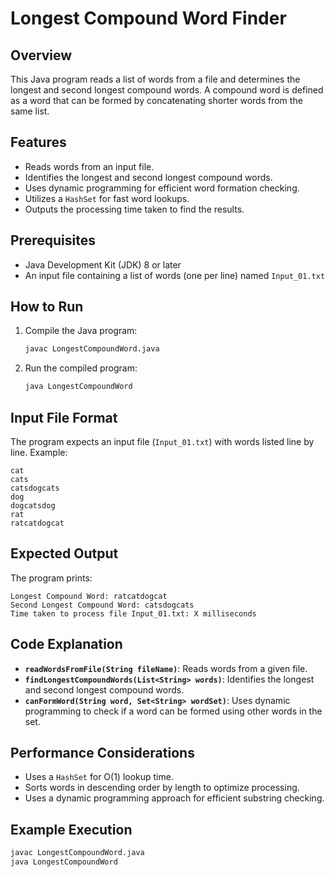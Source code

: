 # Longest Compound Word Finder

## Overview
This Java program reads a list of words from a file and determines the longest and second longest compound words. A compound word is defined as a word that can be formed by concatenating shorter words from the same list.

## Features
- Reads words from an input file.
- Identifies the longest and second longest compound words.
- Uses dynamic programming for efficient word formation checking.
- Utilizes a `HashSet` for fast word lookups.
- Outputs the processing time taken to find the results.

## Prerequisites
- Java Development Kit (JDK) 8 or later
- An input file containing a list of words (one per line) named `Input_01.txt`

## How to Run
1. Compile the Java program:
   ```sh
   javac LongestCompoundWord.java
   ```
2. Run the compiled program:
   ```sh
   java LongestCompoundWord
   ```

## Input File Format
The program expects an input file (`Input_01.txt`) with words listed line by line. Example:
```
cat
cats
catsdogcats
dog
dogcatsdog
rat
ratcatdogcat
```

## Expected Output
The program prints:
```
Longest Compound Word: ratcatdogcat
Second Longest Compound Word: catsdogcats
Time taken to process file Input_01.txt: X milliseconds
```

## Code Explanation
- **`readWordsFromFile(String fileName)`**: Reads words from a given file.
- **`findLongestCompoundWords(List<String> words)`**: Identifies the longest and second longest compound words.
- **`canFormWord(String word, Set<String> wordSet)`**: Uses dynamic programming to check if a word can be formed using other words in the set.

## Performance Considerations
- Uses a `HashSet` for O(1) lookup time.
- Sorts words in descending order by length to optimize processing.
- Uses a dynamic programming approach for efficient substring checking.

## Example Execution
```sh
javac LongestCompoundWord.java
java LongestCompoundWord
```

